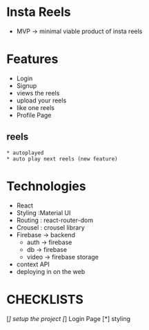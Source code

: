 # Insta Reels
*  MVP -> minimal viable product of insta reels 

# Features
* Login 
* Signup
* views the reels
* upload your reels
* like one reels
* Profile Page 
## reels
    * autoplayed 
    * auto play next reels (new feature)
# Technologies
* React 
* Styling :Material UI 
* Routing : react-router-dom
* Crousel : crousel library
* Firebase -> backend 
    * auth -> firebase
    * db -> firebase
    * video -> firebase storage 
* context API
* deploying in on the web 
# CHECKLISTS
[*] setup the project
[*] Login Page
    [*] styling 